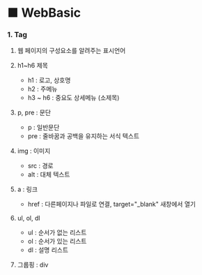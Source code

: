# ■ WebBasic
### 1. Tag
1. 웹 페이지의 구성요소를 알려주는 표시언어
2. h1~h6 제목
    - h1 : 로고, 상호명
    - h2 : 주메뉴
    - h3 ~ h6 : 중요도 상세메뉴 (소제목) 

3. p, pre : 문단
    - p : 일반문단
    - pre : 줄바꿈과 공백을 유지하는 서식 텍스트

4. img : 이미지
    - src : 경로
    - alt : 대체 텍스트

5. a : 링크
    - href : 다른페이지나 파일로 연결,  target="_blank" 새창에서 열기

6. ul, ol, dl
    - ul : 순서가 없는 리스트
    - ol : 순서가 있는 리스트
    - dl : 설명 리스트

7. 그룹핑 : div

